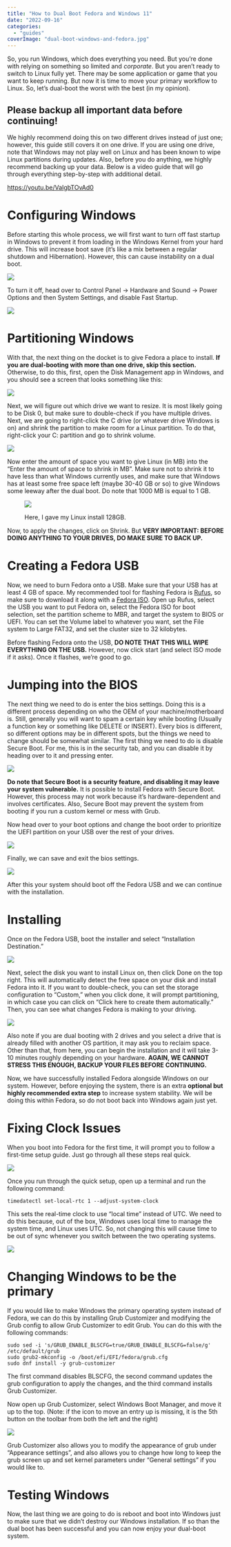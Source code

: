 ```yaml
---
title: "How to Dual Boot Fedora and Windows 11"
date: "2022-09-16"
categories: 
  - "guides"
coverImage: "dual-boot-windows-and-fedora.jpg"
---
```


So, you run Windows, which does everything you need. But you’re done with relying on something so limited and _corporate_. But you aren’t ready to switch to Linux fully yet. There may be some application or game that you want to keep running. But now it is time to move your primary workflow to Linux. So, let’s dual-boot the worst with the best (in my opinion).

## **Please backup all important data before continuing!**

We highly recommend doing this on two different drives instead of just one; however, this guide still covers it on one drive. If you are using one drive, note that Windows may not play well on Linux and has been known to wipe Linux partitions during updates. Also, before you do anything, we highly recommend backing up your data. Below is a video guide that will go through everything step-by-step with additional detail.

https://youtu.be/VaIgbTOvAd0

# Configuring Windows

Before starting this whole process, we will first want to turn off fast startup in Windows to prevent it from loading in the Windows Kernel from your hard drive. This will increase boot save (it’s like a mix between a regular shutdown and Hibernation). However, this can cause instability on a dual boot.

![](images/power-plan-windows.png)

To turn it off, head over to Control Panel -> Hardware and Sound -> Power Options and then System Settings, and disable Fast Startup.

![](images/disable-fast-start-windows.png)

# Partitioning Windows

With that, the next thing on the docket is to give Fedora a place to install. **If you are dual-booting with more than one drive, skip this section.** Otherwise, to do this, first, open the Disk Management app in Windows, and you should see a screen that looks something like this:

![](images/windows-disk-managment.png)

Next, we will figure out which drive we want to resize. It is most likely going to be Disk 0, but make sure to double-check if you have multiple drives. Next, we are going to right-click the C drive (or whatever drive Windows is on) and shrink the partition to make room for a Linux partition. To do that, right-click your C: partition and go to shrink volume.

![](images/windows-shrink-volume.png)

Now enter the amount of space you want to give Linux (in MB) into the “Enter the amount of space to shrink in MB”. Make sure not to shrink it to have less than what Windows currently uses, and make sure that Windows has at least some free space left (maybe 30-40 GB or so) to give Windows some leeway after the dual boot. Do note that 1000 MB is equal to 1 GB.

<figure>

![](images/windows-shrink-disk-space.png)

<figcaption>

Here, I gave my Linux install 128GB.

</figcaption>

</figure>

Now, to apply the changes, click on Shrink. But **VERY IMPORTANT: BEFORE DOING ANYTHING TO YOUR DRIVES, DO MAKE SURE TO BACK UP.**

# Creating a Fedora USB

Now, we need to burn Fedora onto a USB. Make sure that your USB has at least 4 GB of space. My recommended tool for flashing Fedora is [Rufus](http://refus.ie/?ref=techhut.tv), so make sure to download it along with a [Fedora ISO](https://getfedora.org/en/workstation/download/?ref=techhut.tv). Open up Rufus, select the USB you want to put Fedora on, select the Fedora ISO for boot selection, set the partition scheme to MBR, and target the system to BIOS or UEFI. You can set the Volume label to whatever you want, set the File system to Large FAT32, and set the cluster size to 32 kilobytes.

Before flashing Fedora onto the USB, **DO NOTE THAT THIS WILL WIPE EVERYTHING ON THE USB.** However, now click start (and select ISO mode if it asks). Once it flashes, we’re good to go.

# Jumping into the BIOS

The next thing we need to do is enter the bios settings. Doing this is a different process depending on who the OEM of your machine/motherboard is. Still, generally you will want to spam a certain key while booting (Usually a function key or something like DELETE or INSERT). Every bios is different, so different options may be in different spots, but the things we need to change should be somewhat similar. The first thing we need to do is disable Secure Boot. For me, this is in the security tab, and you can disable it by heading over to it and pressing enter.

![](images/disable-secure-boot.png)

**Do note that Secure Boot is a security feature, and disabling it may leave your system vulnerable.** It is possible to install Fedora with Secure Boot. However, this process may not work because it’s hardware-dependent and involves certificates. Also, Secure Boot may prevent the system from booting if you run a custom kernel or mess with Grub.

Now head over to your boot options and change the boot order to prioritize the UEFI partition on your USB over the rest of your drives.

![](images/bios-boot-options-1.png)

Finally, we can save and exit the bios settings.

![](images/bios-save-and-exit-1.png)

After this your system should boot off the Fedora USB and we can continue with the installation.

# Installing

Once on the Fedora USB, boot the installer and select “Installation Destination.”

![](images/install-fedora-setting-1.png)

Next, select the disk you want to install Linux on, then click Done on the top right. This will automatically detect the free space on your disk and install Fedora into it. If you want to double-check, you can set the storage configuration to “Custom,” when you click done, it will prompt partitioning, in which case you can click on “Click here to create them automatically.” Then, you can see what changes Fedora is making to your driving.

![](images/fedora-disk-options.png)

Also note if you are dual booting with 2 drives and you select a drive that is already filled with another OS partition, it may ask you to reclaim space. Other than that, from here, you can begin the installation and it will take 3-10 minutes roughly depending on your hardware. **AGAIN, WE CANNOT STRESS THIS ENOUGH, BACKUP YOUR FILES BEFORE CONTINUING.**

Now, we have successfully installed Fedora alongside Windows on our system. However, before enjoying the system, there is an extra **optional but highly recommended extra step** to increase system stability. We will be doing this within Fedora, so do not boot back into Windows again just yet.

# Fixing Clock Issues

When you boot into Fedora for the first time, it will prompt you to follow a first-time setup guide. Just go through all these steps real quick.

![](images/clock-issues-fedora.png)

Once you run through the quick setup, open up a terminal and run the following command:

`timedatectl set-local-rtc 1 --adjust-system-clock`

This sets the real-time clock to use “local time” instead of UTC. We need to do this because, out of the box, Windows uses local time to manage the system time, and Linux uses UTC. So, not changing this will cause time to be out of sync whenever you switch between the two operating systems.

![](images/fedora-setdatectl.png)

# Changing Windows to be the primary

If you would like to make Windows the primary operating system instead of Fedora, we can do this by installing Grub Customizer and modifying the Grub config to allow Grub Customizer to edit Grub. You can do this with the following commands:

```
sudo sed -i 's/GRUB_ENABLE_BLSCFG=true/GRUB_ENABLE_BLSCFG=false/g' /etc/default/grub
sudo grub2-mkconfig -o /boot/efi/EFI/fedora/grub.cfg
sudo dnf install -y grub-customizer
```

The first command disables BLSCFG, the second command updates the grub configuration to apply the changes, and the third command installs Grub Customizer.

Now open up Grub Customizer, select Windows Boot Manager, and move it up to the top. (Note: if the icon to move an entry up is missing, it is the 5th button on the toolbar from both the left and the right)

![](images/grub-customizer.png)

Grub Customizer also allows you to modify the appearance of grub under “Appearance settings”, and also allows you to change how long to keep the grub screen up and set kernel parameters under “General settings” if you would like to.

# Testing Windows

Now, the last thing we are going to do is reboot and boot into Windows just to make sure that we didn’t destroy our Windows installation. If so than the dual boot has been successful and you can now enjoy your dual-boot system.
